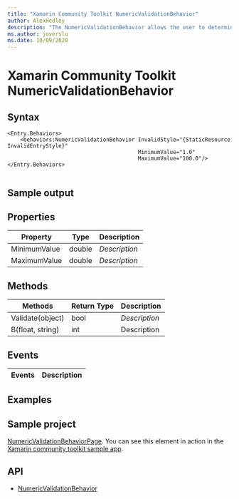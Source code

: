```yaml
---
title: "Xamarin Community Toolkit NumericValidationBehavior"
author: AlexHedley
description: "The NumericValidationBehavior allows the user to determine if a given text is a valid numeric value."
ms.author: joverslu
ms.date: 10/09/2020
---
```


# Xamarin Community Toolkit NumericValidationBehavior

<!-- Describe your control -->

## Syntax

```xaml
<Entry.Behaviors>
    <behaviors:NumericValidationBehavior InvalidStyle="{StaticResource InvalidEntryStyle}"
                                         MinimumValue="1.0"
                                         MaximumValue="100.0"/>
</Entry.Behaviors>
```

```csharp

```

## Sample output

<!-- Image/Text can show the output of the control/helper -->

## Properties

| Property | Type | Description |
| -- | -- | -- |
| MinimumValue | double | *Description* |
| MaximumValue | double | *Description* |

## Methods

| Methods | Return Type | Description |
| -- | -- | -- |
| Validate(object) | bool | *Description* |
| B(float, string) | int | Description |

## Events

| Events | Description |
| -- | -- |

## Examples

<!-- All control/helper must at least have an example to show the use of Properties and Methods in your control/helper with the output -->

## Sample project

[NumericValidationBehaviorPage](https://github.com/xamarin/XamarinCommunityToolkit/blob/main/XamarinCommunityToolkitSample/Pages/Behaviors/NumericValidationBehaviorPage.xaml). You can see this element in action in the [Xamarin community toolkit sample app](https://github.com/xamarin/XamarinCommunityToolkit/tree/main/XamarinCommunityToolkitSample).

## API

- [NumericValidationBehavior](https://github.com/xamarin/XamarinCommunityToolkit/blob/main/XamarinCommunityToolkit/Behaviors/NumericValidationBehavior.shared.cs)
